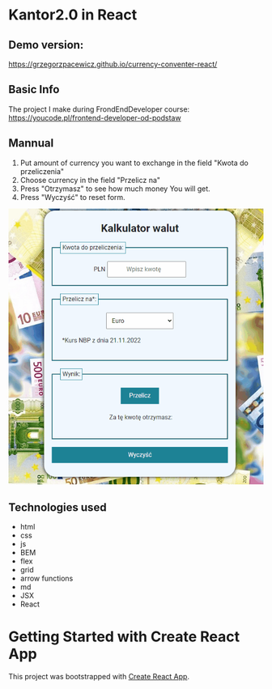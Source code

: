 # Kantor2.0 in React

## Demo version: 
https://grzegorzpacewicz.github.io/currency-conventer-react/

## Basic Info
The project I make during FrondEndDeveloper course: https://youcode.pl/frontend-developer-od-podstaw

## Mannual

1. Put amount of currency you want to exchange in the field "Kwota do przeliczenia"
2. Choose currency in the field "Przelicz na"
3. Press "Otrzymasz" to see how much money You will get.
4. Press "Wyczyść" to reset form.

![Demonstration](./src/images/animation.gif)

## Technologies used
- html
- css
- js
- BEM
- flex
- grid
- arrow functions
- md
- JSX
- React

# Getting Started with Create React App

This project was bootstrapped with [Create React App](https://github.com/facebook/create-react-app).
